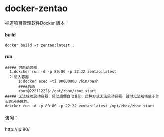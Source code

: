 # docker-zentao
禅道项目管理软件Docker 版本

#### build
    docker build -t zentao:latest .

#### run
    ##### 可启动容器
      1.dokcker run -d -p 80:80 -p 22:22 zentao:latest
      2.进入容器
          $:docker exec -ti 00000000 /bin/bash
          ####启动
          root@22211222$:/opt/zbox/zbox start
    ##### 无法成功启动容器，启动后便自动关闭，此种方式无法启动容器，暂时无法知晓居于什么原因造成的。
    dokcker run -d -p 80:80 -p 22:22 zentao:latest /opt/zbox/zbox start
#### 访问：
  http://ip:80/
